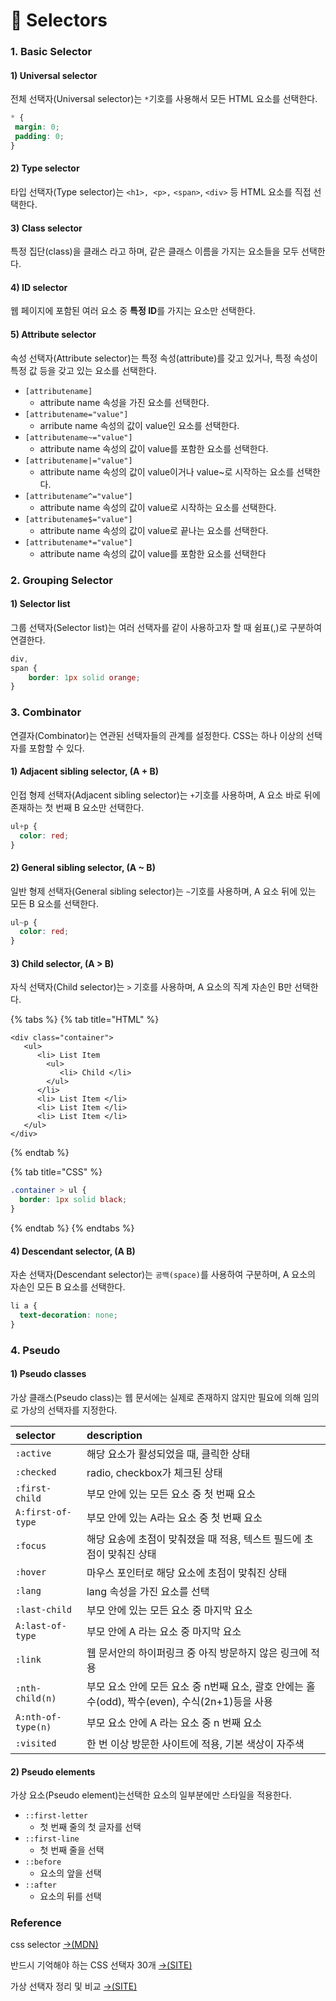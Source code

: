 # 📄 Selectors

### 1. Basic Selector

#### 1\) Universal selector

전체 선택자\(Universal selector\)는 `*`기호를 사용해서 모든 HTML 요소를 선택한다.

```css
* {
 margin: 0;
 padding: 0;
}
```

#### 2\) Type selector

타입 선택자\(Type selector\)는 `<h1>, <p>,` `<span>`, `<div>` 등 HTML 요소를 직접 선택한다.

#### 3\) Class selector

특정 집단\(class\)을 클래스 라고 하며, 같은 클래스 이름을 가지는 요소들을 모두 선택한다.

#### 4\) ID selector

웹 페이지에 포함된 여러 요소 중 **특정 ID**를 가지는 요소만 선택한다.

#### 5\) Attribute selector

속성 선택자\(Attribute selector\)는 특정 속성\(attribute\)를 갖고 있거나, 특정 속성이 특정 값 등을 갖고 있는 요소를 선택한다.

* `[attributename]`
  * attribute name 속성을 가진 요소를 선택한다.
* `[attributename="value"]`
  * arribute name 속성의 값이 value인 요소를 선택한다.
* `[attributename~="value"]`
  * attribute name 속성의 값이 value를 포함한 요소를 선택한다.
* `[attributename|="value"]`
  * attribute name 속성의 값이 value이거나 value~로 시작하는 요소를 선택한다.
* `[attributename^="value"]`
  * attribute name 속성의 값이 value로 시작하는 요소를 선택한다.
* `[attributename$="value"]`
  * attribute name 속성의 값이 value로 끝나는 요소를 선택한다.
* `[attributename*="value"]`
  * attribute name 속성의 값이 value를 포함한 요소를 선택한다

### 2. Grouping Selector

#### 1\) Selector list

그룹 선택자\(Selector list\)는 여러 선택자를 같이 사용하고자 할 때 쉼표\(,\)로 구분하여 연결한다.

```css
div,
span {
	border: 1px solid orange;
}
```

### 3. Combinator

연결자\(Combinator\)는 연관된 선택자들의 관계를 설정한다.  CSS는 하나 이상의 선택자를 포함할 수 있다.

#### 1\) Adjacent sibling selector, \(A + B\)

인접 형제 선택자\(Adjacent sibling selector\)는 `+`기호를 사용하며, A 요소 바로 뒤에 존재하는 첫 번째 B 요소만 선택한다.

```css
ul+p {
  color: red;
}
```

#### 2\) General sibling selector, \(A ~ B\)

일반 형제 선택자\(General sibling selector\)는 `~`기호를 사용하며, A 요소 뒤에 있는 모든 B 요소를 선택한다.

```css
ul~p {
  color: red;
}
```

#### 3\) Child selector, \(A &gt; B\)

자식 선택자\(Child selector\)는  `>`  기호를 사용하며, A 요소의 직계 자손인 B만 선택한다.

{% tabs %}
{% tab title="HTML" %}
```markup
<div class="container">
   <ul>
      <li> List Item
        <ul>
           <li> Child </li>
        </ul>
      </li>
      <li> List Item </li>
      <li> List Item </li>
      <li> List Item </li>
   </ul>
</div>
```
{% endtab %}

{% tab title="CSS" %}
```css
.container > ul {
  border: 1px solid black;
}
```
{% endtab %}
{% endtabs %}

#### 4\) Descendant selector, \(A B\)

자손 선택자\(Descendant selector\)는 `공백(space)`를 사용하여 구분하며, A 요소의 자손인 모든 B 요소를 선택한다.

```css
li a {
  text-decoration: none;
}
```

### 4. Pseudo <a id="reference"></a>

#### 1\) Pseudo classes

가상 클래스\(Pseudo class\)는 웹 문서에는 실제로 존재하지 않지만 필요에 의해 임의로 가상의 선택자를 지정한다.

| selector | description |
| :--- | :--- |
| `:active` | 해당 요소가 활성되었을 때, 클릭한 상태 |
| `:checked` | radio, checkbox가 체크된 상태 |
| `:first-child` | 부모 안에 있는 모든 요소 중 첫 번째 요소 |
| `A:first-of-type` | 부모 안에 있는 A라는 요소 중 첫 번째 요소 |
| `:focus` | 해당 요송에 초점이 맞춰졌을 때 적용, 텍스트 필드에 초점이 맞춰진 상태 |
| `:hover` | 마우스 포인터로 해당 요소에 초점이 맞춰진 상태 |
| `:lang` | lang 속성을 가진 요소를 선택 |
| `:last-child` | 부모 안에 있는 모든 요소 중 마지막 요소 |
| `A:last-of-type` |  부모 안에 A 라는 요소 중 마지막 요소 |
| `:link` | 웹 문서안의 하이퍼링크 중 아직 방문하지 않은 링크에 적용 |
| `:nth-child(n)` | 부모 요소 안에 모든 요소 중 n번째 요소, 괄호 안에는 홀수\(odd\), 짝수\(even\), 수식\(2n+1\)등을 사용 |
| `A:nth-of-type(n)` | 부모 요소 안에 A 라는 요소 중 n 번째 요소 |
| `:visited` | 한 번 이상 방문한 사이트에 적용, 기본 색상이 자주색 |

#### 2\) Pseudo elements

가상 요소\(Pseudo element\)는선택한 요소의 일부분에만 스타일을 적용한다.



* `::first-letter`
  * 첫 번째 줄의 첫 글자를 선택
* `::first-line`
  * 첫 번째 줄을 선택
* `::before`
  * 요소의 앞을 선택
* `::after`
  * 요소의 뒤를 선택

### Reference <a id="reference"></a>

css selector [→\(MDN\)](https://developer.mozilla.org/en-US/docs/Learn/CSS/Styling_text/Fundamentals)

반드시 기억해야 하는 CSS 선택자 30개 [→\(SITE\)﻿](https://code.tutsplus.com/ko/tutorials/the-30-css-selectors-you-must-memorize--net-16048)

가상 선택자 정리 및 비교 [→\(SITE\)﻿](https://lalacode.tistory.com/6)

